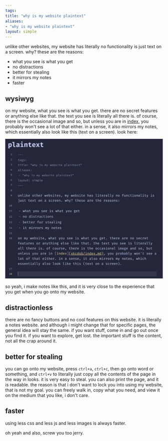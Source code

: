 ```yaml
---
tags: 
title: "why is my website plaintext"
aliases:
- "why is my website plaintext"
layout: simple
---
```


unlike other websites, my website has literally no functionality is just text on a screen. why? these are the reasons:

- what you see is what you get
- no distractions
- better for stealing
- it mirrors my notes
- faster

## wysiwyg

on my website, what you see is what you get. there are no secret features or anything else like that. the text you see is literally all there is. of course, there is the occasional image and so, but unless you are in [index](xkcdob/index.md), you probably won't see a lot of that either. in a sense, it also mirrors my notes, which essentially also look like this (text on a screen). look here:

![](assets/similarities.png)

so yeah, i make notes like this, and it is very close to the experience that you get when you go onto my website.

## distractionless

there are no fancy buttons and no cool features on this website. it is literally a notes website. and although i might change that for specific pages, the general idea will stay the same. if you want stuff, come in and go out once you find it. if you want to explore, get lost. the important stuff is the content, not all the crap around it.

## better for stealing

you can go onto my website, press `ctrl+a`, `ctrl+c`, then go onto word or something, and `ctrl+v` to literally just copy all the contents of the page in the way in looks. it is very easy to steal. you can also print the page, and it is readable. the reason is that i don't want to lock you into using my website, that is not my goal. you can freely walk in, copy what you need, and view it on the medium that you like, i don't care.

## faster

using less css and less js and less images is always faster.

oh yeah and also, screw you too jerry.